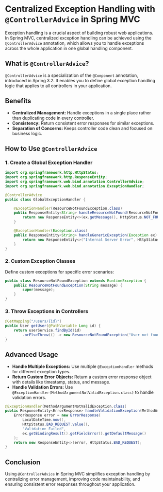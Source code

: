 # Centralized Exception Handling with `@ControllerAdvice` in Spring MVC

Exception handling is a crucial aspect of building robust web applications. In Spring MVC, centralized exception handling can be achieved using the `@ControllerAdvice` annotation, which allows you to handle exceptions across the whole application in one global handling component.

## What is `@ControllerAdvice`?

`@ControllerAdvice` is a specialization of the `@Component` annotation, introduced in Spring 3.2. It enables you to define global exception handling logic that applies to all controllers in your application.

## Benefits

- **Centralized Management:** Handle exceptions in a single place rather than duplicating code in every controller.
- **Consistency:** Return consistent error responses for similar exceptions.
- **Separation of Concerns:** Keeps controller code clean and focused on business logic.

## How to Use `@ControllerAdvice`

### 1. Create a Global Exception Handler

```java
import org.springframework.http.HttpStatus;
import org.springframework.http.ResponseEntity;
import org.springframework.web.bind.annotation.ControllerAdvice;
import org.springframework.web.bind.annotation.ExceptionHandler;

@ControllerAdvice
public class GlobalExceptionHandler {

    @ExceptionHandler(ResourceNotFoundException.class)
    public ResponseEntity<String> handleResourceNotFound(ResourceNotFoundException ex) {
        return new ResponseEntity<>(ex.getMessage(), HttpStatus.NOT_FOUND);
    }

    @ExceptionHandler(Exception.class)
    public ResponseEntity<String> handleGenericException(Exception ex) {
        return new ResponseEntity<>("Internal Server Error", HttpStatus.INTERNAL_SERVER_ERROR);
    }
}
```

### 2. Custom Exception Classes

Define custom exceptions for specific error scenarios:

```java
public class ResourceNotFoundException extends RuntimeException {
    public ResourceNotFoundException(String message) {
        super(message);
    }
}
```

### 3. Throw Exceptions in Controllers

```java
@GetMapping("/users/{id}")
public User getUser(@PathVariable Long id) {
    return userService.findById(id)
        .orElseThrow(() -> new ResourceNotFoundException("User not found with id: " + id));
}
```

## Advanced Usage

- **Handle Multiple Exceptions:** Use multiple `@ExceptionHandler` methods for different exception types.
- **Return Custom Error Objects:** Return a custom error response object with details like timestamp, status, and message.
- **Handle Validation Errors:** Use `@ExceptionHandler(MethodArgumentNotValidException.class)` to handle validation errors.

```java
@ExceptionHandler(MethodArgumentNotValidException.class)
public ResponseEntity<ErrorResponse> handleValidationException(MethodArgumentNotValidException ex) {
    ErrorResponse error = new ErrorResponse(
        LocalDateTime.now(),
        HttpStatus.BAD_REQUEST.value(),
        "Validation Failed",
        ex.getBindingResult().getFieldError().getDefaultMessage()
    );
    return new ResponseEntity<>(error, HttpStatus.BAD_REQUEST);
}
```

## Conclusion

Using `@ControllerAdvice` in Spring MVC simplifies exception handling by centralizing error management, improving code maintainability, and ensuring consistent error responses throughout your application.
